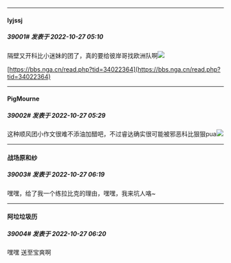 

*****

####  lyjssj  
##### 39001#       发表于 2022-10-27 05:10

隔壁又开科比小迷妹的团了，真的要给彼岸哥找欧洲队啊<img src="https://static.saraba1st.com/image/smiley/face2017/068.png" referrerpolicy="no-referrer">

[https://bbs.nga.cn/read.php?tid=34022364](https://bbs.nga.cn/read.php?tid=34022364)

*****

####  PigMourne  
##### 39002#       发表于 2022-10-27 05:29

这种顺风团小作文很难不添油加醋吧，不过睿达确实很可能被邪恶科比狠狠pua<img src="https://static.saraba1st.com/image/smiley/face2017/037.png" referrerpolicy="no-referrer">



*****

####  战场原和纱  
##### 39003#       发表于 2022-10-27 06:19

嘿嘿，给了我一个练拉比克的理由，嘿嘿，我来坑人咯~

*****

####  阿垃垃圾历  
##### 39004#       发表于 2022-10-27 06:20

嘿嘿 送至宝爽啊 

